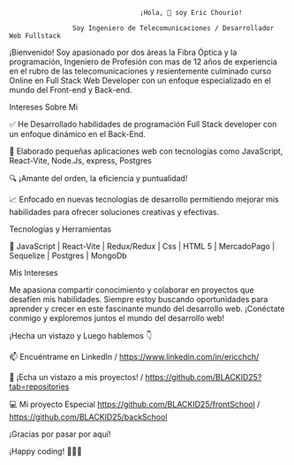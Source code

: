 					                 ¡Hola, 👋 soy Eric Chourio! 
					
					Soy Ingeniero de Telecomunicaciones / Desarrollador Web Fullstack 

¡Bienvenido! Soy apasionado por dos áreas la Fibra Óptica y la programación, Ingeniero de Profesión con mas de 12 años de experiencia en el rubro de las telecomunicaciones y resientemente culminado curso Online en Full Stack Web Developer con un enfoque especializado en el mundo del Front-end y Back-end. 



Intereses Sobre Mi

✅ He Desarrollado habilidades de programación Full Stack developer con un enfoque dinámico en el Back-End.

🚀 Elaborado pequeñas aplicaciones web con tecnologías como JavaScript, React-Vite, Node.Js, express, Postgres

🔍 ¡Amante del orden, la eficiencia y puntualidad!

📈 Enfocado en nuevas tecnologías de desarrollo permitiendo mejorar mis habilidades para ofrecer soluciones creativas y efectivas.



Tecnologías y Herramientas

📌 JavaScript | React-Vite | Redux/Redux | Css | HTML 5 | MercadoPago | Sequelize | Postgres | MongoDb 


Mis Intereses

Me apasiona compartir conocimiento y colaborar en proyectos que desafíen mis habilidades. Siempre estoy buscando oportunidades para aprender y crecer en este fascinante mundo del desarrollo web.
¡Conéctate conmigo y exploremos juntos el mundo del desarrollo web!

¡Hecha un vistazo y Luego hablemos 👇

📫 Encuéntrame en LinkedIn /  https://www.linkedin.com/in/ericchch/

💼 ¡Echa un vistazo a mis proyectos! /  https://github.com/BLACKID25?tab=repositories

💻 Mi proyecto Especial https://github.com/BLACKID25/frontSchool / https://github.com/BLACKID25/backSchool

¡Gracias por pasar por aquí! 

¡Happy coding! 👨‍💻✨
